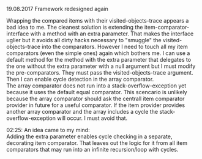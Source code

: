 19.08.2017 Framework redesigned again

Wrapping the compared items with their visited-objects-trace appears a bad idea to me.
The cleanest solution is extending the item-comparator-interface with a method with an extra parameter.
That makes the interface uglier but it avoids all dirty hacks necessary to "smuggle" the visited-objects-trace into the comparators.
However I need to touch all my item comparators (even the simple ones) again which bothers me.
I can use a default method for the method with the extra parameter that delegates to the one without the extra parameter with a null argument 
but I must modify the pre-comparators. They must pass the visited-objects-trace argument.
Then I can enable cycle detection in the array comparator.   
The array comparator does not run into a stack-overflow-exception yet because it uses the default equal comparator.
This scencario is unlikely because the array comparator should ask the centrall item comparator provider in future for a useful comparator.
If the item provider provides another array comparator and the array includes a cycle the stack-overflow-exception will occur.
I must avoid that.

02:25:
An idea came to my mind:   
Adding the extra parameter enables cycle checking in a separate, decorating item comparator.
That leaves out the logic for it from all item comparators that may run into an infinite recursion/loop with cycles.
